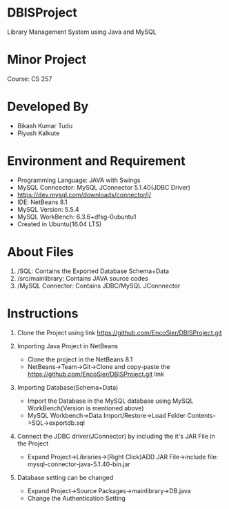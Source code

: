 # DBISProject
Library Management System using Java and MySQL

# Minor Project
Course: CS 257

# Developed By
- Bikash Kumar Tudu
- Piyush Kalkute

# Environment and Requirement
- Programming Language: JAVA with  Swings
- MySQL Conncector: MySQL JConnector 5.1.40(JDBC Driver)
- https://dev.mysql.com/downloads/connector/j/
- IDE: NetBeans 8.1
- MySQL Version: 5.5.4
- MySQL WorkBench: 6.3.6+dfsg-0ubuntu1
- Created in Ubuntu(16.04 LTS)

# About Files
1)  /SQL: Contains the Exported Database Schema+Data
2) /src/mainlibrary: Contains JAVA source codes
3) /MySQL Connector: Contains JDBC/MySQL JConnnector

# Instructions
1) Clone the Project using link https://github.com/EncoSier/DBISProject.git

2) Importing Java Project in NetBeans
    - Clone the project in the NetBeans 8.1
    - NetBeans->Team->Git->Clone and copy-paste the https://github.com/EncoSier/DBISProject.git link

3) Importing Database(Schema+Data)
    - Import the Database in the MySQL database using MySQL WorkBench(Version is mentioned above)
    - MySQL Workbench->Data Import/Restore->Load Folder Contents->SQL->exportdb.sql

4) Connect the JDBC driver(JConnector) by including the it's JAR File in the Project
    - Expand Project->Libraries->(Right Click)ADD JAR File->include file: mysql-connector-java-5.1.40-bin.jar

5) Database setting can be changed
    - Expand Project->Source Packages->mainlibrary->DB.java
    - Change the Authentication Setting


